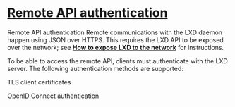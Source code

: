 # **[Remote API authentication](https://documentation.ubuntu.com/lxd/latest/authentication/#authentication)**

Remote API authentication
Remote communications with the LXD daemon happen using JSON over HTTPS. This requires the LXD API to be exposed over the network; see **[How to expose LXD to the network](https://documentation.ubuntu.com/lxd/latest/howto/server_expose/#server-expose)** for instructions.

To be able to access the remote API, clients must authenticate with the LXD server. The following authentication methods are supported:

TLS client certificates

OpenID Connect authentication
